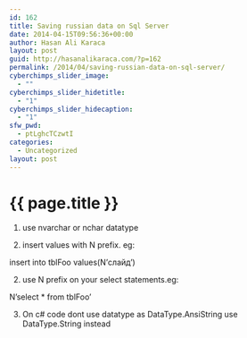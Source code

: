 ```yaml
---
id: 162
title: Saving russian data on Sql Server
date: 2014-04-15T09:56:36+00:00
author: Hasan Ali Karaca
layout: post
guid: http://hasanalikaraca.com/?p=162
permalink: /2014/04/saving-russian-data-on-sql-server/
cyberchimps_slider_image:
  - ""
cyberchimps_slider_hidetitle:
  - "1"
cyberchimps_slider_hidecaption:
  - "1"
sfw_pwd:
  - ptLghcTCzwtI
categories:
  - Uncategorized
layout: post
---
```


{{ page.title }}
================

1) use nvarchar or nchar datatype
  
2) insert values with N prefix. eg: 

insert into tblFoo values(N&#8217;слайд&#8217;)

2) use N prefix on your select statements.eg:

N&#8217;select * from tblFoo&#8217;

3) On c# code dont use datatype as DataType.AnsiString use DataType.String instead
 